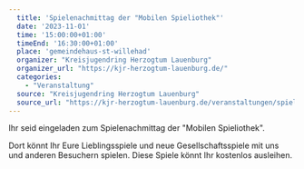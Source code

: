 ```yaml
---
  title: 'Spielenachmittag der "Mobilen Spieliothek"'
  date: '2023-11-01'
  time: '15:00:00+01:00'
  timeEnd: '16:30:00+01:00'
  place: 'gemeindehaus-st-willehad'
  organizer: "Kreisjugendring Herzogtum Lauenburg"
  organizer_url: "https://kjr-herzogtum-lauenburg.de/"
  categories:
    - "Veranstaltung"
  source: "Kreisjugendring Herzogtum Lauenburg"
  source_url: "https://kjr-herzogtum-lauenburg.de/veranstaltungen/spieliothek/"
---
```


Ihr seid eingeladen zum Spielenachmittag der "Mobilen Spieliothek".

Dort könnt Ihr Eure Lieblingsspiele und neue Gesellschaftsspiele mit uns und anderen Besuchern spielen.
Diese Spiele könnt Ihr kostenlos ausleihen.
